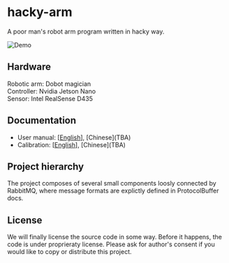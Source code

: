 # hacky-arm

A poor man's robot arm program written in hacky way.

![Demo](./docs/pics/demo.gif)

## Hardware

Robotic arm: Dobot magician<br>
Controller: Nvidia Jetson Nano<br>
Sensor: Intel RealSense D435

## Documentation

* User manual: \[[English](https://jerry73204.github.io/hacky-arm/manual.html)\], \[Chinese\](TBA)
* Calibration: \[[English](https://jerry73204.github.io/hacky-arm/calibration.html)\], \[Chinese\](TBA)


## Project hierarchy

The project composes of several small components loosly connected by RabbitMQ, where message formats are explictly defined in ProtocolBuffer docs.

## License

We will finally license the source code in some way. Before it happens, the code is under proprieraty license. Please ask for author's consent if you would like to copy or distribute this project.
